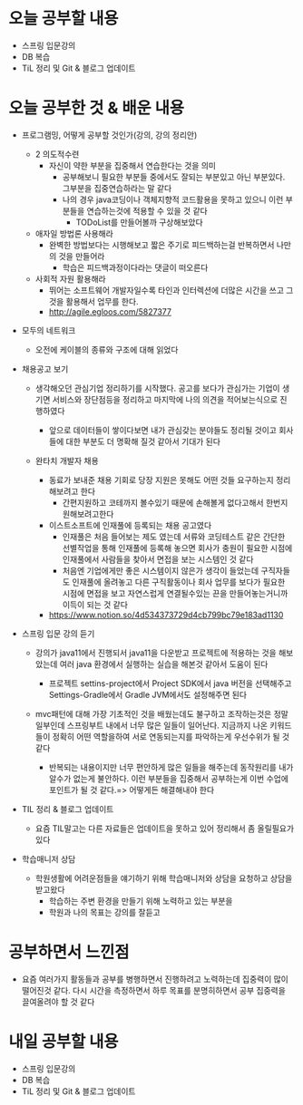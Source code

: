 # 오늘 공부할 내용

- 스프링 입문강의
- DB 복습
- TiL 정리 및 Git & 블로그 업데이트

# 오늘 공부한 것 & 배운 내용

- 프로그램밍, 어떻게 공부할 것인가(강의, 강의 정리안)

  - 2 의도적수련
    - 자신이 약한 부분을 집중해서 연습한다는 것을 의미
      - 공부해보니 필요한 부분들 중에서도 잘되는 부분있고 아닌 부분있다. 그부분을 집중연습하라는 말 같다
      - 나의 경우 java코딩이나 객체지향적 코드활용을 못하고 있으니 이런 부분들을 연습하는것에 적용할 수 있을 것 같다
        - TODoList를 만들어볼까 구상해보았다
  - 애자일 방법론 사용해라
    - 완벽한 방법보다는 시행해보고 짧은 주기로 피드백하는걸 반복하면서 나만의 것을 만들어라
      - 학습은 피드백과정이다라는 댓글이 떠오른다
  - 사회적 자원 활용해라
    - 뛰어는 소프트웨어 개발자일수록 타인과 인터렉션에 더많은 시간을 쓰고 그것을 활용해서 업무를 한다.
    - http://agile.egloos.com/5827377

  

- 모두의 네트워크

  -  오전에 케이블의 종류와 구조에 대해 읽었다

    

- 채용공고 보기

  - 생각해오던 관심기업 정리하기를 시작했다. 공고를 보다가 관심가는 기업이 생기면 서비스와 장단점등을 정리하고 마지막에 나의 의견을 적어보는식으로 진행하였다

    - 앞으로 데이터들이 쌓이다보면 내가 관심갖는 분야들도 정리될 것이고 회사들에 대한 부분도 더 명확해 질것 같아서 기대가 된다

  - 완타치 개발자 채용

    - 동료가 보내준 채용 기회로 당장 지원은 못해도 어떤 것들 요구하는지 정리해보려고 한다
      - 간편지원하고 코테까지 볼수있기 때문에 손해볼게 없다고해서 한번지원해보려고한다
    - 이스트소프트에 인재풀에 등록되는 채용 공고였다
      - 인재풀은 처음 들어보는 제도 였는데 서류와 코딩테스트 같은 간단한 선별작업을 통해 인재풀에 등록해 놓으면 회사가 충원이 필요한 시점에 인재풀에서 사람들을 찾아서 면접을 보는 시스템인 것 같다
      - 처음엔 기업에게만 좋은 시스템이지 않은가 생각이 들었는데 구직자들도 인재풀에 올려놓고 다른 구직활동이나 회사 업무를 보다가 필요한 시점에 면접을 보고 자연스럽게 연결될수있는 끈을 만들어놓는거니까 이득이 되는 것 같다
    - https://www.notion.so/4d534373729d4cb799bc79e183ad1130

    

      

- 스프링 입문 강의 듣기

  - 강의가 java11에서 진행되서 java11을 다운받고 프로젝트에 적용하는 것을 해보았는데 여러 java 환경에서 실행하는 실습을 해본것 같아서 도움이 된다

    - 프로젝트 settins-project에서 Project SDK에서 java 버전을 선택해주고 Settings-Gradle에서 Gradle JVM에서도 설정해주면 된다

  - mvc패턴에 대해 가장 기초적인 것을 배웠는데도 불구하고 조작하는것은 정말 일부인데 스프링부트 내에서 너무 많은 일들이 일어난다. 지금까지 나온 키워드들이 정확히 어떤 역할을하여 서로 연동되는지를 파악하는게 우선수위가 될 것 같다

    - 반복되는 내용이지만 너무 편안하게 많은 일들을 해주는데 동작원리를 내가 알수가 없는게 불안하다. 이런 부분들을 집중해서 공부하는게 이번 수업에 포인트가 될 것 같다.=> 어떻게든 해결해내야 한다

    

  

- TIL 정리 & 블로그 업데이트

  - 요즘 TIL말고는 다른 자료들은 업데이트을 못하고 있어 정리해서 좀 올릴필요가 있다


- 학습매니저 상담
  - 학원생활에 어려운점들을 얘기하기 위해 학습매니저와 상담을 요청하고 상담을 받고왔다
    - 학습하는 주변 환경을 만들기 위해 노력하고 있는 부분을 
    - 학원과 나의 목표는 강의를 잘듣고 

# 공부하면서 느낀점

- 요즘 여러가지 활동들과 공부를 병행하면서 진행하려고 노력하는데 집중력이 많이 떨어진것 같다. 다시 시간을 측정하면서 하루 목표를 분명히하면서 공부 집중력을 끌여올려야 할 것 같다

  



# 내일 공부할 내용

- 스프링 입문강의
- DB 복습
- TiL 정리 및 Git & 블로그 업데이트



